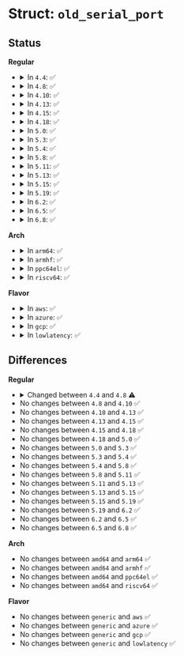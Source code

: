 # Struct: <code>old_serial_port</code>

## Status
<b>Regular</b>
<ul>
<li>
<details>
<summary>In <code>4.4</code>: ✅</summary>

```c
struct old_serial_port {
    unsigned int uart;
    unsigned int baud_base;
    unsigned int port;
    unsigned int irq;
    upf_t flags;
    unsigned char hub6;
    unsigned char io_type;
    unsigned char *iomem_base;
    short unsigned int iomem_reg_shift;
    long unsigned int irqflags;
};
```
</details>
</li>
<li>
<details>
<summary>In <code>4.8</code>: ✅</summary>

```c
struct old_serial_port {
    unsigned int uart;
    unsigned int baud_base;
    unsigned int port;
    unsigned int irq;
    upf_t flags;
    unsigned char io_type;
    unsigned char *iomem_base;
    short unsigned int iomem_reg_shift;
};
```
</details>
</li>
<li>
<details>
<summary>In <code>4.10</code>: ✅</summary>

```c
struct old_serial_port {
    unsigned int uart;
    unsigned int baud_base;
    unsigned int port;
    unsigned int irq;
    upf_t flags;
    unsigned char io_type;
    unsigned char *iomem_base;
    short unsigned int iomem_reg_shift;
};
```
</details>
</li>
<li>
<details>
<summary>In <code>4.13</code>: ✅</summary>

```c
struct old_serial_port {
    unsigned int uart;
    unsigned int baud_base;
    unsigned int port;
    unsigned int irq;
    upf_t flags;
    unsigned char io_type;
    unsigned char *iomem_base;
    short unsigned int iomem_reg_shift;
};
```
</details>
</li>
<li>
<details>
<summary>In <code>4.15</code>: ✅</summary>

```c
struct old_serial_port {
    unsigned int uart;
    unsigned int baud_base;
    unsigned int port;
    unsigned int irq;
    upf_t flags;
    unsigned char io_type;
    unsigned char *iomem_base;
    short unsigned int iomem_reg_shift;
};
```
</details>
</li>
<li>
<details>
<summary>In <code>4.18</code>: ✅</summary>

```c
struct old_serial_port {
    unsigned int uart;
    unsigned int baud_base;
    unsigned int port;
    unsigned int irq;
    upf_t flags;
    unsigned char io_type;
    unsigned char *iomem_base;
    short unsigned int iomem_reg_shift;
};
```
</details>
</li>
<li>
<details>
<summary>In <code>5.0</code>: ✅</summary>

```c
struct old_serial_port {
    unsigned int uart;
    unsigned int baud_base;
    unsigned int port;
    unsigned int irq;
    upf_t flags;
    unsigned char io_type;
    unsigned char *iomem_base;
    short unsigned int iomem_reg_shift;
};
```
</details>
</li>
<li>
<details>
<summary>In <code>5.3</code>: ✅</summary>

```c
struct old_serial_port {
    unsigned int uart;
    unsigned int baud_base;
    unsigned int port;
    unsigned int irq;
    upf_t flags;
    unsigned char io_type;
    unsigned char *iomem_base;
    short unsigned int iomem_reg_shift;
};
```
</details>
</li>
<li>
<details>
<summary>In <code>5.4</code>: ✅</summary>

```c
struct old_serial_port {
    unsigned int uart;
    unsigned int baud_base;
    unsigned int port;
    unsigned int irq;
    upf_t flags;
    unsigned char io_type;
    unsigned char *iomem_base;
    short unsigned int iomem_reg_shift;
};
```
</details>
</li>
<li>
<details>
<summary>In <code>5.8</code>: ✅</summary>

```c
struct old_serial_port {
    unsigned int uart;
    unsigned int baud_base;
    unsigned int port;
    unsigned int irq;
    upf_t flags;
    unsigned char io_type;
    unsigned char *iomem_base;
    short unsigned int iomem_reg_shift;
};
```
</details>
</li>
<li>
<details>
<summary>In <code>5.11</code>: ✅</summary>

```c
struct old_serial_port {
    unsigned int uart;
    unsigned int baud_base;
    unsigned int port;
    unsigned int irq;
    upf_t flags;
    unsigned char io_type;
    unsigned char *iomem_base;
    short unsigned int iomem_reg_shift;
};
```
</details>
</li>
<li>
<details>
<summary>In <code>5.13</code>: ✅</summary>

```c
struct old_serial_port {
    unsigned int uart;
    unsigned int baud_base;
    unsigned int port;
    unsigned int irq;
    upf_t flags;
    unsigned char io_type;
    unsigned char *iomem_base;
    short unsigned int iomem_reg_shift;
};
```
</details>
</li>
<li>
<details>
<summary>In <code>5.15</code>: ✅</summary>

```c
struct old_serial_port {
    unsigned int uart;
    unsigned int baud_base;
    unsigned int port;
    unsigned int irq;
    upf_t flags;
    unsigned char io_type;
    unsigned char *iomem_base;
    short unsigned int iomem_reg_shift;
};
```
</details>
</li>
<li>
<details>
<summary>In <code>5.19</code>: ✅</summary>

```c
struct old_serial_port {
    unsigned int uart;
    unsigned int baud_base;
    unsigned int port;
    unsigned int irq;
    upf_t flags;
    unsigned char io_type;
    unsigned char *iomem_base;
    short unsigned int iomem_reg_shift;
};
```
</details>
</li>
<li>
<details>
<summary>In <code>6.2</code>: ✅</summary>

```c
struct old_serial_port {
    unsigned int uart;
    unsigned int baud_base;
    unsigned int port;
    unsigned int irq;
    upf_t flags;
    unsigned char io_type;
    unsigned char *iomem_base;
    short unsigned int iomem_reg_shift;
};
```
</details>
</li>
<li>
<details>
<summary>In <code>6.5</code>: ✅</summary>

```c
struct old_serial_port {
    unsigned int uart;
    unsigned int baud_base;
    unsigned int port;
    unsigned int irq;
    upf_t flags;
    unsigned char io_type;
    unsigned char *iomem_base;
    short unsigned int iomem_reg_shift;
};
```
</details>
</li>
<li>
<details>
<summary>In <code>6.8</code>: ✅</summary>

```c
struct old_serial_port {
    unsigned int uart;
    unsigned int baud_base;
    unsigned int port;
    unsigned int irq;
    upf_t flags;
    unsigned char io_type;
    unsigned char *iomem_base;
    short unsigned int iomem_reg_shift;
};
```
</details>
</li>
</ul>
<b>Arch</b>
<ul>
<li>
<details>
<summary>In <code>arm64</code>: ✅</summary>

```c
struct old_serial_port {
    unsigned int uart;
    unsigned int baud_base;
    unsigned int port;
    unsigned int irq;
    upf_t flags;
    unsigned char io_type;
    unsigned char *iomem_base;
    short unsigned int iomem_reg_shift;
};
```
</details>
</li>
<li>
<details>
<summary>In <code>armhf</code>: ✅</summary>

```c
struct old_serial_port {
    unsigned int uart;
    unsigned int baud_base;
    unsigned int port;
    unsigned int irq;
    upf_t flags;
    unsigned char io_type;
    unsigned char *iomem_base;
    short unsigned int iomem_reg_shift;
};
```
</details>
</li>
<li>
<details>
<summary>In <code>ppc64el</code>: ✅</summary>

```c
struct old_serial_port {
    unsigned int uart;
    unsigned int baud_base;
    unsigned int port;
    unsigned int irq;
    upf_t flags;
    unsigned char io_type;
    unsigned char *iomem_base;
    short unsigned int iomem_reg_shift;
};
```
</details>
</li>
<li>
<details>
<summary>In <code>riscv64</code>: ✅</summary>

```c
struct old_serial_port {
    unsigned int uart;
    unsigned int baud_base;
    unsigned int port;
    unsigned int irq;
    upf_t flags;
    unsigned char io_type;
    unsigned char *iomem_base;
    short unsigned int iomem_reg_shift;
};
```
</details>
</li>
</ul>
<b>Flavor</b>
<ul>
<li>
<details>
<summary>In <code>aws</code>: ✅</summary>

```c
struct old_serial_port {
    unsigned int uart;
    unsigned int baud_base;
    unsigned int port;
    unsigned int irq;
    upf_t flags;
    unsigned char io_type;
    unsigned char *iomem_base;
    short unsigned int iomem_reg_shift;
};
```
</details>
</li>
<li>
<details>
<summary>In <code>azure</code>: ✅</summary>

```c
struct old_serial_port {
    unsigned int uart;
    unsigned int baud_base;
    unsigned int port;
    unsigned int irq;
    upf_t flags;
    unsigned char io_type;
    unsigned char *iomem_base;
    short unsigned int iomem_reg_shift;
};
```
</details>
</li>
<li>
<details>
<summary>In <code>gcp</code>: ✅</summary>

```c
struct old_serial_port {
    unsigned int uart;
    unsigned int baud_base;
    unsigned int port;
    unsigned int irq;
    upf_t flags;
    unsigned char io_type;
    unsigned char *iomem_base;
    short unsigned int iomem_reg_shift;
};
```
</details>
</li>
<li>
<details>
<summary>In <code>lowlatency</code>: ✅</summary>

```c
struct old_serial_port {
    unsigned int uart;
    unsigned int baud_base;
    unsigned int port;
    unsigned int irq;
    upf_t flags;
    unsigned char io_type;
    unsigned char *iomem_base;
    short unsigned int iomem_reg_shift;
};
```
</details>
</li>
</ul>

## Differences
<b>Regular</b>
<ul>
<li>
<details>
<summary>Changed between <code>4.4</code> and <code>4.8</code> ⚠️</summary>
<ul>
<li>
<b>Field removed. </b>
<code>unsigned char hub6</code>
</li>
<li>
<b>Field removed. </b>
<code>long unsigned int irqflags</code>
</li>
</ul>
</details>
</li>
<li>
No changes between <code>4.8</code> and <code>4.10</code> ✅
</li>
<li>
No changes between <code>4.10</code> and <code>4.13</code> ✅
</li>
<li>
No changes between <code>4.13</code> and <code>4.15</code> ✅
</li>
<li>
No changes between <code>4.15</code> and <code>4.18</code> ✅
</li>
<li>
No changes between <code>4.18</code> and <code>5.0</code> ✅
</li>
<li>
No changes between <code>5.0</code> and <code>5.3</code> ✅
</li>
<li>
No changes between <code>5.3</code> and <code>5.4</code> ✅
</li>
<li>
No changes between <code>5.4</code> and <code>5.8</code> ✅
</li>
<li>
No changes between <code>5.8</code> and <code>5.11</code> ✅
</li>
<li>
No changes between <code>5.11</code> and <code>5.13</code> ✅
</li>
<li>
No changes between <code>5.13</code> and <code>5.15</code> ✅
</li>
<li>
No changes between <code>5.15</code> and <code>5.19</code> ✅
</li>
<li>
No changes between <code>5.19</code> and <code>6.2</code> ✅
</li>
<li>
No changes between <code>6.2</code> and <code>6.5</code> ✅
</li>
<li>
No changes between <code>6.5</code> and <code>6.8</code> ✅
</li>
</ul>
<b>Arch</b>
<ul>
<li>
No changes between <code>amd64</code> and <code>arm64</code> ✅
</li>
<li>
No changes between <code>amd64</code> and <code>armhf</code> ✅
</li>
<li>
No changes between <code>amd64</code> and <code>ppc64el</code> ✅
</li>
<li>
No changes between <code>amd64</code> and <code>riscv64</code> ✅
</li>
</ul>
<b>Flavor</b>
<ul>
<li>
No changes between <code>generic</code> and <code>aws</code> ✅
</li>
<li>
No changes between <code>generic</code> and <code>azure</code> ✅
</li>
<li>
No changes between <code>generic</code> and <code>gcp</code> ✅
</li>
<li>
No changes between <code>generic</code> and <code>lowlatency</code> ✅
</li>
</ul>
